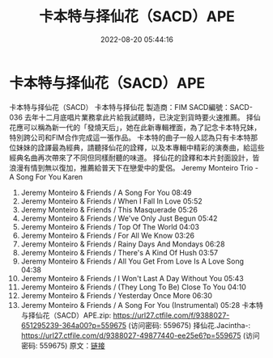 ﻿---
title: 卡本特与择仙花（SACD）APE
date: 2022-08-20 05:44:16
categories: 外语音乐
tags: 外语音乐
---
# 卡本特与择仙花（SACD）APE

卡本特与择仙花（SACD）
卡本特与择仙花
製造商：FIM
SACD編號：SACD-036
去年十二月底唱片業務拿此片給我試聽時，已決定到貨時要火速推薦。
择仙花應可以稱為新一代的「發燒天后」，她在此新專輯裡面，為了記念卡本特兄妹，特別跨公司和FIM合作完成這一張作品。
卡本特的曲子一般人認為只有卡本特那位妹妹的詮譯最為經典，請聽择仙花的詮釋，以及本專輯中精彩的演奏曲，給這些經典名曲再次帶來了不同但同樣耐聽的味道。
择仙花的詮釋和本片封面設計，皆浪漫有情到無以復加，推薦給普天下在戀愛中的愛侶。
Jeremy Monteiro Trio - A Song For You Karen
01. Jeremy Monteiro & Friends / A Song For You 08:49
02. Jeremy Monteiro & Friends / When I Fall In Love
05:52
03. Jeremy Monteiro & Friends / This Masquerade
05:26
04. Jeremy Monteiro & Friends / We've Only Just Begun
05:42
05. Jeremy Monteiro & Friends / Top Of The World
04:03
06. Jeremy Monteiro & Friends / For All We Know
03:26
07. Jeremy Monteiro & Friends / Rainy Days And Mondays
06:28
08. Jeremy Monteiro & Friends / There's A Kind Of Hush
03:57
09. Jeremy Monteiro & Friends / All You Get From Love Is A
Love Song 04:38
10. Jeremy Monteiro & Friends / I Won't Last A Day Without
You 05:43
11. Jeremy Monteiro & Friends / (They Long To Be) Close To
You 04:10
12. Jeremy Monteiro & Friends / Yesterday Once More
06:30
13. Jeremy Monteiro & Friends / A Song For You
(Instrumental) 05:28
卡本特与择仙花（SACD）APE.zip: https://url27.ctfile.com/f/9388027-651295239-364a00?p=559675
(访问密码: 559675)
择仙花.Jacintha-: https://url27.ctfile.com/d/9388027-49877440-ee25e6?p=559675
(访问密码: 559675)
原文：[链接](https://blog.sina.com.cn/s/blog_1647c7e7601030yyq.html)